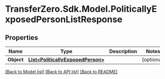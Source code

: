 
# TransferZero.Sdk.Model.PoliticallyExposedPersonListResponse

## Properties

Name | Type | Description | Notes
------------ | ------------- | ------------- | -------------
**Object** | [**List&lt;PoliticallyExposedPerson&gt;**](PoliticallyExposedPerson.md) |  | [optional] 

[[Back to Model list]](../README.md#documentation-for-models)
[[Back to API list]](../README.md#documentation-for-api-endpoints)
[[Back to README]](../README.md)

